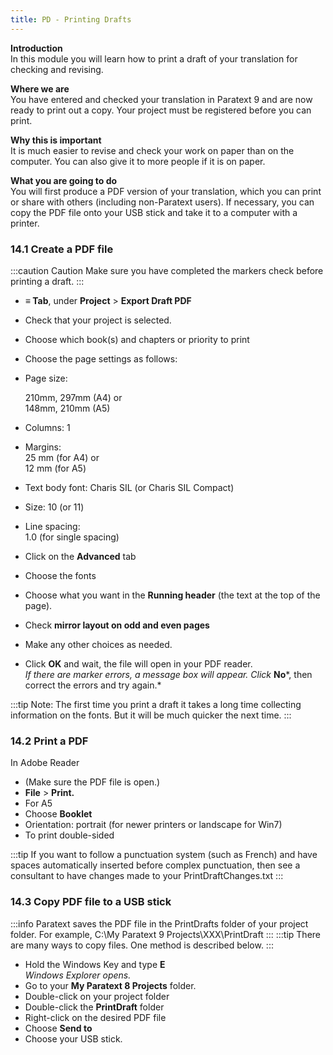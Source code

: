 ```yaml
---
title: PD - Printing Drafts
---
```

**Introduction**  
In this module you will learn how to print a draft of your translation for checking and revising.

**Where we are**  
You have entered and checked your translation in Paratext 9 and are now ready to print out a copy. Your project must be registered before you can print.

**Why this is important**  
It is much easier to revise and check your work on paper than on the computer. You can also give it to more people if it is on paper.

**What you are going to do**  
You will first produce a PDF version of your translation, which you can print or share with others (including non-Paratext users). If necessary, you can copy the PDF file onto your USB stick and take it to a computer with a printer.

### 14.1 Create a PDF file

:::caution Caution
Make sure you have completed the markers check before printing a draft.
:::

-   **≡ Tab**, under **Project** \> **Export Draft PDF**
-   Check that your project is selected.
-   Choose which book(s) and chapters or priority to print
-   Choose the page settings as follows:
-   Page size:

    210mm, 297mm (A4) or  
    148mm, 210mm (A5)

-   Columns: 1
-   Margins:  
    25 mm (for A4) or  
    12 mm (for A5)

-   Text body font: Charis SIL (or Charis SIL Compact)
-   Size: 10 (or 11)
-   Line spacing:  
    1.0 (for single spacing)

-   Click on the **Advanced** tab
-   Choose the fonts
-   Choose what you want in the **Running header** (the text at the top of the page).
-   Check **mirror layout on odd and even pages**
-   Make any other choices as needed.
-   Click **OK** and wait, the file will open in your PDF reader.  
    *If there are marker errors, a message box will appear. Click* **No**\*, then correct the errors and try again.\*

:::tip
Note: The first time you print a draft it takes a long time collecting information on the fonts. But it will be much quicker the next time.
:::
### 14.2 Print a PDF

In Adobe Reader

-   (Make sure the PDF file is open.)
-   **File** \> **Print.**
-   For A5
-   Choose **Booklet**
-   Orientation: portrait (for newer printers or landscape for Win7)
-   To print double-sided

:::tip
If you want to follow a punctuation system (such as French) and have spaces automatically inserted before complex punctuation, then see a consultant to have changes made to your PrintDraftChanges.txt
:::

### 14.3 Copy PDF file to a USB stick
:::info
Paratext saves the PDF file in the PrintDrafts folder of your project folder. For example, C:\\My Paratext 9 Projects\\XXX\\PrintDraft
:::
:::tip
There are many ways to copy files. One method is described below.
:::
-   Hold the Windows Key and type **E**   
    *Windows Explorer opens.*
-   Go to your **My Paratext 8 Projects** folder.
-   Double-click on your project folder
-   Double-click the **PrintDraft** folder
-   Right-click on the desired PDF file
-   Choose **Send to**
-   Choose your USB stick.
